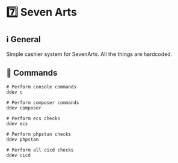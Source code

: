 # 7️⃣ Seven Arts

## ℹ️ General

Simple cashier system for SevenArts. All the things are hardcoded.

## 💬 Commands

```
# Perform console commands
ddev c
```

```
# Perform composer commands
ddev composer
```

```
# Perform ecs checks
ddev ecs
```

```
# Perform phpstan checks
ddev phpstan
```

```
# Perform all cicd checks
ddev cicd
```
